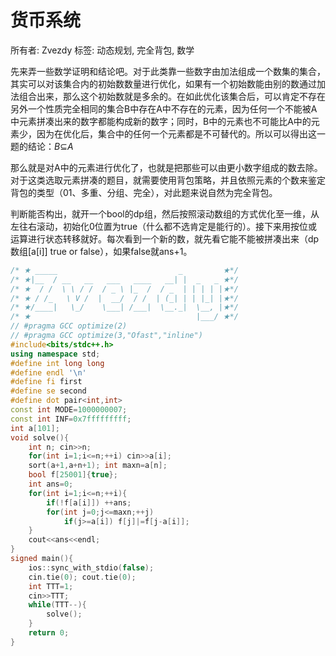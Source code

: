 # 货币系统

所有者: Zvezdy
标签: 动态规划, 完全背包, 数学

先来弄一些数学证明和结论吧。对于此类靠一些数字由加法组成一个数集的集合，其实可以对该集合内的初始数数量进行优化，如果有一个初始数能由别的数通过加法组合出来，那么这个初始数就是多余的。在如此优化该集合后，可以肯定不存在另外一个性质完全相同的集合B中存在A中不存在的元素，因为任何一个不能被A中元素拼凑出来的数字都能构成新的数字；同时，B中的元素也不可能比A中的元素少，因为在优化后，集合中的任何一个元素都是不可替代的。所以可以得出这一题的结论：*B*⊆*A*

那么就是对A中的元素进行优化了，也就是把那些可以由更小数字组成的数去除。对于这类选取元素拼凑的题目，就需要使用背包策略，并且依照元素的个数来鉴定背包的类型（01、多重、分组、完全），对此题来说自然为完全背包。

判断能否构出，就开一个bool的dp组，然后按照滚动数组的方式优化至一维，从左往右滚动，初始化0位置为true（什么都不选肯定是能行的）。接下来用按位或运算进行状态转移就好。每次看到一个新的数，就先看它能不能被拼凑出来（dp数组[a[i]] true or false），如果false就ans+1。 

```cpp
/* ★ _____                           _         ★*/
/* ★|__  / __   __   ___   ____   __| |  _   _ ★*/
/* ★  / /  \ \ / /  / _ \ |_  /  / _  | | | | |★*/
/* ★ / /_   \ V /  |  __/  / /  | (_| | | |_| |★*/
/* ★/____|   \_/    \___| /___|  \__._|  \__, |★*/
/* ★                                     |___/ ★*/
// #pragma GCC optimize(2)
// #pragma GCC optimize(3,"Ofast","inline")
#include<bits/stdc++.h>
using namespace std;
#define int long long
#define endl '\n'
#define fi first
#define se second
#define dot pair<int,int>
const int MODE=1000000007;
const int INF=0x7fffffffff;
int a[101];
void solve(){
    int n; cin>>n;
    for(int i=1;i<=n;++i) cin>>a[i];
    sort(a+1,a+n+1); int maxn=a[n];
    bool f[25001]{true};
    int ans=0;
    for(int i=1;i<=n;++i){
        if(!f[a[i]]) ++ans;
        for(int j=0;j<=maxn;++j)
            if(j>=a[i]) f[j]|=f[j-a[i]];
    }
    cout<<ans<<endl;
}
signed main(){
    ios::sync_with_stdio(false);
    cin.tie(0); cout.tie(0);
    int TTT=1;
    cin>>TTT;
    while(TTT--){
        solve();
    }
    return 0;
}

```